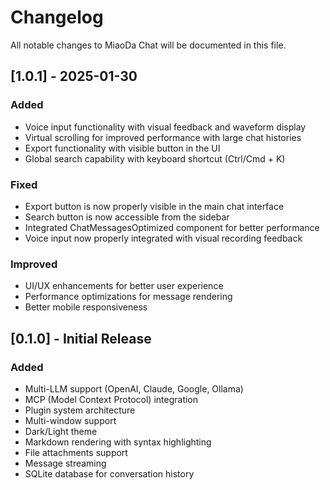 # Changelog

All notable changes to MiaoDa Chat will be documented in this file.

## [1.0.1] - 2025-01-30

### Added
- Voice input functionality with visual feedback and waveform display
- Virtual scrolling for improved performance with large chat histories
- Export functionality with visible button in the UI
- Global search capability with keyboard shortcut (Ctrl/Cmd + K)

### Fixed
- Export button is now properly visible in the main chat interface
- Search button is now accessible from the sidebar
- Integrated ChatMessagesOptimized component for better performance
- Voice input now properly integrated with visual recording feedback

### Improved
- UI/UX enhancements for better user experience
- Performance optimizations for message rendering
- Better mobile responsiveness

## [0.1.0] - Initial Release

### Added
- Multi-LLM support (OpenAI, Claude, Google, Ollama)
- MCP (Model Context Protocol) integration
- Plugin system architecture
- Multi-window support
- Dark/Light theme
- Markdown rendering with syntax highlighting
- File attachments support
- Message streaming
- SQLite database for conversation history